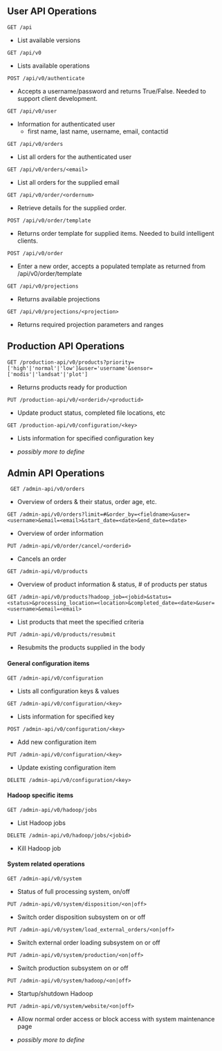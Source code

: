 ## User API Operations

```GET /api```
* List available versions

```GET /api/v0```
* Lists available operations

```POST /api/v0/authenticate```
* Accepts a username/password and returns True/False.  Needed to support client development.

```GET /api/v0/user```
* Information for authenticated user
    * first name, last name, username, email, contactid

```GET /api/v0/orders```
* List all orders for the authenticated user

```GET /api/v0/orders/<email>```
* List all orders for the supplied email 

```GET /api/v0/order/<ordernum>```
* Retrieve details for the supplied order.

```POST /api/v0/order/template```
* Returns order template for supplied items.  Needed to build intelligent clients.

```POST /api/v0/order```
* Enter a new order, accepts a populated template as returned from /api/v0/order/template

```GET /api/v0/projections```
* Returns available projections

```GET /api/v0/projections/<projection>```
* Returns required projection parameters and ranges


## Production API Operations
```GET /production-api/v0/products?priority=['high'|'normal'|'low']&user='username'&sensor=['modis'|'landsat'|'plot']```
* Returns products ready for production

```PUT /production-api/v0/<orderid>/<productid>```
* Update product status, completed file locations, etc

```GET /production-api/v0/configuration/<key>```
* Lists information for specified configuration key  

* _possibly more to define_

## Admin API Operations
``` GET /admin-api/v0/orders```
* Overview of orders & their status, order age, etc.

```GET /admin-api/v0/orders?limit=#&order_by=<fieldname>&user=<username>&email=<email>&start_date=<date>&end_date=<date>```
* Overview of order information

```PUT /admin-api/v0/order/cancel/<orderid>```
* Cancels an order

```GET /admin-api/v0/products```
* Overview of product information & status, # of products per status

```GET /admin-api/v0/products?hadoop_job=<jobid>&status=<status>&processing_location=<location>&completed_date=<date>&user=<username>&email=<email>```
* List products that meet the specified criteria

```PUT /admin-api/v0/products/resubmit```
* Resubmits the products supplied in the body

#### General configuration items
```GET /admin-api/v0/configuration```
* Lists all configuration keys & values

```GET /admin-api/v0/configuration/<key>```
* Lists information for specified key 

```POST /admin-api/v0/configuration/<key>```
* Add new configuration item
 
```PUT /admin-api/v0/configuration/<key>```
* Update existing configuration item

```DELETE /admin-api/v0/configuration/<key>```

#### Hadoop specific items
```GET /admin-api/v0/hadoop/jobs```
* List Hadoop jobs

```DELETE /admin-api/v0/hadoop/jobs/<jobid>```
* Kill Hadoop job

#### System related operations
```GET /admin-api/v0/system```
* Status of full processing system, on/off

```PUT /admin-api/v0/system/disposition/<on|off>```
* Switch order disposition subsystem on or off

```PUT /admin-api/v0/system/load_external_orders/<on|off>```
* Switch external order loading subsystem on or off

```PUT /admin-api/v0/system/production/<on|off>```
* Switch production subsystem on or off

```PUT /admin-api/v0/system/hadoop/<on|off>```
* Startup/shutdown Hadoop

```PUT /admin-api/v0/system/website/<on|off>```
* Allow normal order access or block access with system maintenance page

* _possibly more to define_

